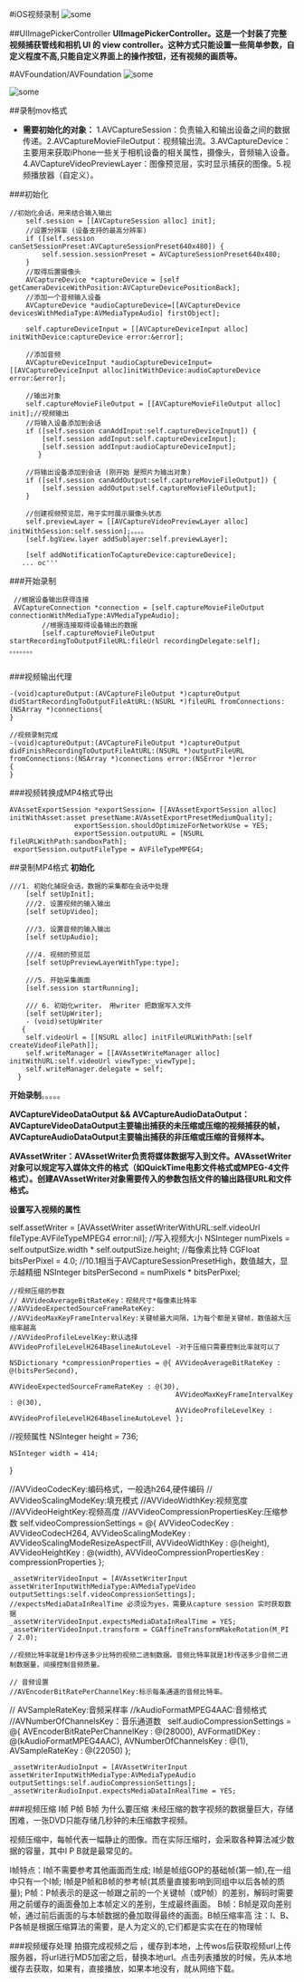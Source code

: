 #iOS视频录制
![some](https://github.com/suifengqjn/demoimages/blob/master/视频录制/1.png?raw=true)

##UIImagePickerController
**UIImagePickerController。这是一个封装了完整视频捕获管线和相机 UI 的 view controller。这种方式只能设置一些简单参数，自定义程度不高,只能自定义界面上的操作按钮，还有视频的画质等。**

#AVFoundation/AVFoundation
![some](http://7xsbfz.com1.z0.glb.clouddn.com/tmp3654bad1.png)

![some](http://7xsbfz.com1.z0.glb.clouddn.com/tmp6dbd314f.png)

##录制mov格式

- **需要初始化的对象：** 
1.AVCaptureSession：负责输入和输出设备之间的数据传递。2.AVCaptureMovieFileOutput：视频输出流。3.AVCaptureDevice：主要用来获取iPhone一些关于相机设备的相关属性，摄像头，音频输入设备。4.AVCaptureVideoPreviewLayer：图像预览层，实时显示捕获的图像。5.视频播放器（自定义）。

###初始化
``` OC
//初始化会话，用来结合输入输出
    self.session = [[AVCaptureSession alloc] init];
    //设置分辨率 (设备支持的最高分辨率)
    if ([self.session canSetSessionPreset:AVCaptureSessionPreset640x480]) {
        self.session.sessionPreset = AVCaptureSessionPreset640x480;
    }
    //取得后置摄像头
    AVCaptureDevice *captureDevice = [self getCameraDeviceWithPosition:AVCaptureDevicePositionBack];
    //添加一个音频输入设备
    AVCaptureDevice *audioCaptureDevice=[[AVCaptureDevice devicesWithMediaType:AVMediaTypeAudio] firstObject];

    self.captureDeviceInput = [[AVCaptureDeviceInput alloc] initWithDevice:captureDevice error:&error];
    
    //添加音频
    AVCaptureDeviceInput *audioCaptureDeviceInput=[[AVCaptureDeviceInput alloc]initWithDevice:audioCaptureDevice error:&error];
      
    //输出对象
    self.captureMovieFileOutput = [[AVCaptureMovieFileOutput alloc] init];//视频输出
    //将输入设备添加到会话
    if ([self.session canAddInput:self.captureDeviceInput]) {
        [self.session addInput:self.captureDeviceInput];
        [self.session addInput:audioCaptureDeviceInput];
       }
    
    //将输出设备添加到会话 (刚开始 是照片为输出对象)
    if ([self.session canAddOutput:self.captureMovieFileOutput]) {
        [self.session addOutput:self.captureMovieFileOutput];
    }
    
    //创建视频预览层，用于实时展示摄像头状态
    self.previewLayer = [[AVCaptureVideoPreviewLayer alloc] initWithSession:self.session];。。。。
    [self.bgView.layer addSublayer:self.previewLayer];
    
    [self addNotificationToCaptureDevice:captureDevice];
   ... oc'''
```
###开始录制
``` OC
 //根据设备输出获得连接
 AVCaptureConnection *connection = [self.captureMovieFileOutput connectionWithMediaType:AVMediaTypeAudio];
        //根据连接取得设备输出的数据
        [self.captureMovieFileOutput startRecordingToOutputFileURL:fileUrl recordingDelegate:self];
。。。。。。。
    
```
###视频输出代理
``` OC
-(void)captureOutput:(AVCaptureFileOutput *)captureOutput didStartRecordingToOutputFileAtURL:(NSURL *)fileURL fromConnections:(NSArray *)connections{
}

//视频录制完成
-(void)captureOutput:(AVCaptureFileOutput *)captureOutput didFinishRecordingToOutputFileAtURL:(NSURL *)outputFileURL fromConnections:(NSArray *)connections error:(NSError *)error
{
}
```
###视频转换成MP4格式导出
```
AVAssetExportSession *exportSession= [[AVAssetExportSession alloc] initWithAsset:asset presetName:AVAssetExportPresetMediumQuality];
                exportSession.shouldOptimizeForNetworkUse = YES;
                exportSession.outputURL = [NSURL fileURLWithPath:sandboxPath];
 exportSession.outputFileType = AVFileTypeMPEG4;

```

##录制MP4格式
**初始化**

```
///1. 初始化捕捉会话，数据的采集都在会话中处理
    [self setUpInit];
    ///2. 设置视频的输入输出
    [self setUpVideo];
    
    ///3. 设置音频的输入输出
    [self setUpAudio];
    
    ///4. 视频的预览层
    [self setUpPreviewLayerWithType:type];
    
    ///5. 开始采集画面
    [self.session startRunning];
    
    /// 6. 初始化writer， 用writer 把数据写入文件
    [self setUpWriter];
    - (void)setUpWriter
   {
    self.videoUrl = [[NSURL alloc] initFileURLWithPath:[self createVideoFilePath]];
    self.writeManager = [[AVAssetWriteManager alloc] initWithURL:self.videoUrl viewType:_viewType];
    self.writeManager.delegate = self; 
  }
```
**开始录制**。。。。。

**AVCaptureVideoDataOutput && AVCaptureAudioDataOutput：AVCaptureVideoDataOutput主要输出捕获的未压缩或压缩的视频捕获的帧，AVCaptureAudioDataOutput主要输出捕获的非压缩或压缩的音频样本。**
 
 **AVAssetWriter：AVAssetWriter负责将媒体数据写入到文件。AVAssetWriter对象可以规定写入媒体文件的格式（如QuickTime电影文件格式或MPEG-4文件格式）。创建AVAssetWriter对象需要传入的参数包括文件的输出路径URL和文件格式。**
 
**设置写入视频的属性** 


self.assetWriter = [AVAssetWriter assetWriterWithURL:self.videoUrl fileType:AVFileTypeMPEG4 error:nil];
    //写入视频大小
    NSInteger numPixels = self.outputSize.width * self.outputSize.height;
    //每像素比特
    CGFloat bitsPerPixel = 4.0;
    //10.1相当于AVCaptureSessionPresetHigh，数值越大，显示越精细
    NSInteger bitsPerSecond = numPixels * bitsPerPixel;
    
    //视频压缩的参数
    // AVVideoAverageBitRateKey：视频尺寸*每像素比特率
    //AVVideoExpectedSourceFrameRateKey:
    //AVVideoMaxKeyFrameIntervalKey:关键帧最大间隔，1为每个都是关键帧，数值越大压缩率越高
    //AVVideoProfileLevelKey:默认选择AVVideoProfileLevelH264BaselineAutoLevel -对于压缩只需要控制比率就可以了
    
    NSDictionary *compressionProperties = @{ AVVideoAverageBitRateKey : @(bitsPerSecond),
                                             AVVideoExpectedSourceFrameRateKey : @(30),
                                             AVVideoMaxKeyFrameIntervalKey : @(30),
                                             AVVideoProfileLevelKey : AVVideoProfileLevelH264BaselineAutoLevel };
//视频属性
    NSInteger  height = 736;

    NSInteger width = 414;

  }


  //AVVideoCodecKey:编码格式，一般选h264,硬件编码
  // AVVideoScalingModeKey:填充模式
  //AVVideoWidthKey:视频宽度
  //AVVideoHeightKey:视频高度
  //AVVideoCompressionPropertiesKey:压缩参数
    self.videoCompressionSettings = @{ AVVideoCodecKey : AVVideoCodecH264,
                                       AVVideoScalingModeKey : AVVideoScalingModeResizeAspectFill,
                                       AVVideoWidthKey : @(height),
                                       AVVideoHeightKey : @(width),
                                       AVVideoCompressionPropertiesKey : compressionProperties };

    _assetWriterVideoInput = [AVAssetWriterInput assetWriterInputWithMediaType:AVMediaTypeVideo outputSettings:self.videoCompressionSettings];
    //expectsMediaDataInRealTime 必须设为yes，需要从capture session 实时获取数据
    _assetWriterVideoInput.expectsMediaDataInRealTime = YES;
    _assetWriterVideoInput.transform = CGAffineTransformMakeRotation(M_PI / 2.0);
    
    //视频比特率就是1秒传送多少比特的视频二进制数据。音频比特率就是1秒传送多少音频二进制数据量，间接控制音频质量。
    
    // 音频设置
    //AVEncoderBitRatePerChannelKey:标示每条通道的音频比特率。
   // AVSampleRateKey:音频采样率
    //kAudioFormatMPEG4AAC:音频格式
    //AVNumberOfChannelsKey：音乐通道数  
    self.audioCompressionSettings = @{ AVEncoderBitRatePerChannelKey : @(28000),
                                       AVFormatIDKey : @(kAudioFormatMPEG4AAC),
                                       AVNumberOfChannelsKey : @(1),
                                       AVSampleRateKey : @(22050) };
    
    
    _assetWriterAudioInput = [AVAssetWriterInput assetWriterInputWithMediaType:AVMediaTypeAudio outputSettings:self.audioCompressionSettings];
    _assetWriterAudioInput.expectsMediaDataInRealTime = YES;

###视频压缩  I帧  P帧 B帧
为什么要压缩
未经压缩的数字视频的数据量巨大，存储困难，一张DVD只能存储几秒钟的未压缩数字视频。

视频压缩中，每帧代表一幅静止的图像。而在实际压缩时，会采取各种算法减少数据的容量，其中I P B就是最常见的。

I帧特点：I帧不需要参考其他画面而生成; I帧是帧组GOP的基础帧(第一帧),在一组中只有一个I帧; I帧是P帧和B帧的参考帧(其质量直接影响到同组中以后各帧的质量);
P帧：P帧表示的是这一帧跟之前的一个关键帧（或P帧）的差别，解码时需要用之前缓存的画面叠加上本帧定义的差别，生成最终画面。
B帧：B帧是双向差别帧，通过前后画面的与本帧数据的叠加取得最终的画面。B帧压缩率高
 注：I、B、P各帧是根据压缩算法的需要，是人为定义的,它们都是实实在在的物理帧
 
###视频缓存处理
拍摄完成视频之后 ，缓存到本地，上传wos后获取视频url上传服务器，将url进行MD5加密之后，替换本地url。点击列表播放的时候，先从本地缓存去获取，如果有，直接播放，如果本地没有，就从网络下载。



